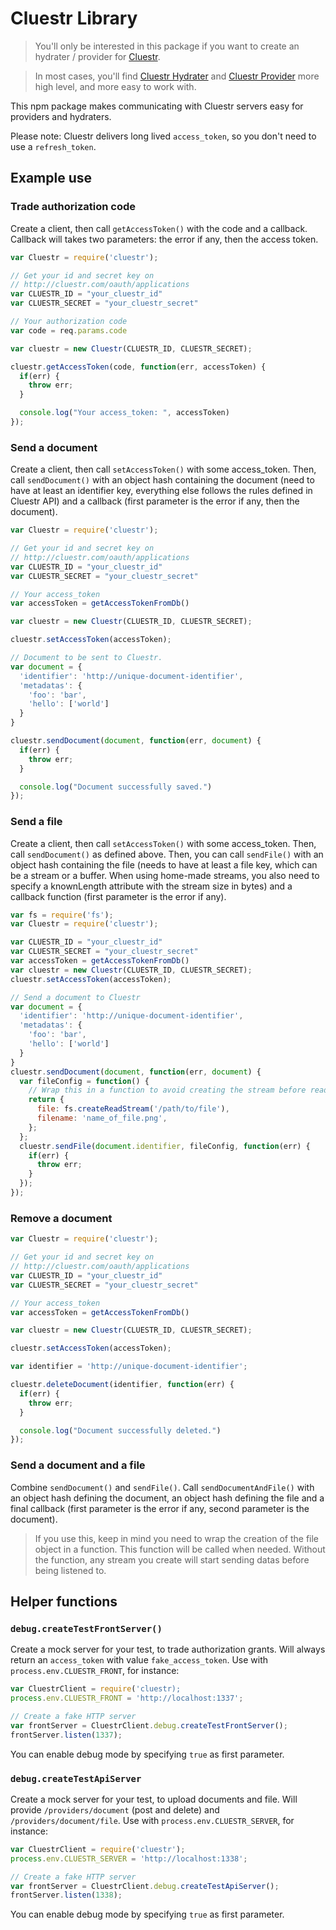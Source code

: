 Cluestr Library
=====================
> You'll only be interested in this package if you want to create an hydrater / provider for [Cluestr](http://cluestr.com).

> In most cases, you'll find [Cluestr Hydrater](https://github.com/Papiel/cluestr-file-hydrater) and [Cluestr Provider](https://github.com/Papiel/cluestr-provider) more high level, and more easy to work with.

This npm package makes communicating with Cluestr servers easy for providers and hydraters.

Please note: Cluestr delivers long lived `access_token`, so you don't need to use a `refresh_token`.

Example use
-----------

### Trade authorization code
Create a client, then call `getAccessToken()` with the code and a callback. Callback will takes two parameters: the error if any, then the access token.

```javascript
var Cluestr = require('cluestr');

// Get your id and secret key on
// http://cluestr.com/oauth/applications
var CLUESTR_ID = "your_cluestr_id"
var CLUESTR_SECRET = "your_cluestr_secret"

// Your authorization code
var code = req.params.code

var cluestr = new Cluestr(CLUESTR_ID, CLUESTR_SECRET);

cluestr.getAccessToken(code, function(err, accessToken) {
  if(err) {
    throw err;
  }

  console.log("Your access_token: ", accessToken)
});
```

### Send a document
Create a client, then call `setAccessToken()` with some access_token. Then, call `sendDocument()` with an object hash containing the document (need to have at least an identifier key, everything else follows the rules defined in Cluestr API) and a callback (first parameter is the error if any, then the document).

```javascript
var Cluestr = require('cluestr');

// Get your id and secret key on
// http://cluestr.com/oauth/applications
var CLUESTR_ID = "your_cluestr_id"
var CLUESTR_SECRET = "your_cluestr_secret"

// Your access_token
var accessToken = getAccessTokenFromDb()

var cluestr = new Cluestr(CLUESTR_ID, CLUESTR_SECRET);

cluestr.setAccessToken(accessToken);

// Document to be sent to Cluestr.
var document = {
  'identifier': 'http://unique-document-identifier',
  'metadatas': {
    'foo': 'bar',
    'hello': ['world']
  }
}

cluestr.sendDocument(document, function(err, document) {
  if(err) {
    throw err;
  }

  console.log("Document successfully saved.")
});
```

### Send a file
Create a client, then call `setAccessToken()` with some access_token. Then, call `sendDocument()` as defined above.
Then, you can call `sendFile()` with an object hash containing the file (needs to have at least a file key, which can be a stream or a buffer. When using home-made streams, you also need to specify a knownLength attribute with the stream size in bytes) and a callback function (first parameter is the error if any).

```javascript
var fs = require('fs');
var Cluestr = require('cluestr');

var CLUESTR_ID = "your_cluestr_id"
var CLUESTR_SECRET = "your_cluestr_secret"
var accessToken = getAccessTokenFromDb()
var cluestr = new Cluestr(CLUESTR_ID, CLUESTR_SECRET);
cluestr.setAccessToken(accessToken);

// Send a document to Cluestr
var document = {
  'identifier': 'http://unique-document-identifier',
  'metadatas': {
    'foo': 'bar',
    'hello': ['world']
  }
}
cluestr.sendDocument(document, function(err, document) {
  var fileConfig = function() {
    // Wrap this in a function to avoid creating the stream before reading it.
    return {
      file: fs.createReadStream('/path/to/file'),
      filename: 'name_of_file.png',
    };
  };
  cluestr.sendFile(document.identifier, fileConfig, function(err) {
    if(err) {
      throw err;
    }
  });
});
```

### Remove a document
```javascript
var Cluestr = require('cluestr');

// Get your id and secret key on
// http://cluestr.com/oauth/applications
var CLUESTR_ID = "your_cluestr_id"
var CLUESTR_SECRET = "your_cluestr_secret"

// Your access_token
var accessToken = getAccessTokenFromDb()

var cluestr = new Cluestr(CLUESTR_ID, CLUESTR_SECRET);

cluestr.setAccessToken(accessToken);

var identifier = 'http://unique-document-identifier';

cluestr.deleteDocument(identifier, function(err) {
  if(err) {
    throw err;
  }

  console.log("Document successfully deleted.")
});
```

### Send a document and a file
Combine `sendDocument()` and `sendFile()`.
Call `sendDocumentAndFile()` with an object hash defining the document, an object hash defining the file and a final callback (first parameter is the error if any, second parameter is the document).

> If you use this, keep in mind you need to wrap the creation of the file object in a function. This function will be called when needed. Without the function, any stream you create will start sending datas before being listened to.

## Helper functions

### `debug.createTestFrontServer()`
Create a mock server for your test, to trade authorization grants.
Will always return an `access_token` with value `fake_access_token`.
Use with `process.env.CLUESTR_FRONT`, for instance:

```javascript
var CluestrClient = require('cluestr);
process.env.CLUESTR_FRONT = 'http://localhost:1337';

// Create a fake HTTP server
var frontServer = CluestrClient.debug.createTestFrontServer();
frontServer.listen(1337);
```

You can enable debug mode by specifying `true` as first parameter.

### `debug.createTestApiServer`
Create a mock server for your test, to upload documents and file.
Will provide `/providers/document` (post and delete) and `/providers/document/file`.
Use with `process.env.CLUESTR_SERVER`, for instance:

```javascript
var CluestrClient = require('cluestr');
process.env.CLUESTR_SERVER = 'http://localhost:1338';

// Create a fake HTTP server
var frontServer = CluestrClient.debug.createTestApiServer();
frontServer.listen(1338);
```

You can enable debug mode by specifying `true` as first parameter.
